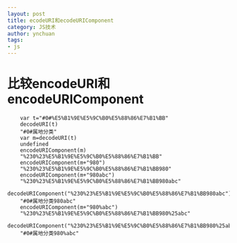 ```yaml
---
layout: post
title: ecodeURI和ecodeURIComponent
category: JS技术
author: ynchuan
tags: 
- js 
---
```


# 比较encodeURI和encodeURIComponent

        var t="#0#%E5%B1%9E%E5%9C%B0%E5%88%86%E7%B1%BB" 
        decodeURI(t)
        "#0#属地分类"
        var m=decodeURI(t)
        undefined
        encodeURIComponent(m)
        "%230%23%E5%B1%9E%E5%9C%B0%E5%88%86%E7%B1%BB"
        encodeURIComponent(m+"980")
        "%230%23%E5%B1%9E%E5%9C%B0%E5%88%86%E7%B1%BB980"
        encodeURIComponent(m+"980abc")
        "%230%23%E5%B1%9E%E5%9C%B0%E5%88%86%E7%B1%BB980abc"
        decodeURIComponent("%230%23%E5%B1%9E%E5%9C%B0%E5%88%86%E7%B1%BB980abc")
        "#0#属地分类980abc"
        encodeURIComponent(m+"980%abc")
        "%230%23%E5%B1%9E%E5%9C%B0%E5%88%86%E7%B1%BB980%25abc"
        decodeURIComponent("%230%23%E5%B1%9E%E5%9C%B0%E5%88%86%E7%B1%BB980%25abc")
        "#0#属地分类980%abc"
